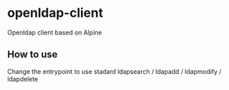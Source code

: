 # openldap-client

Openldap client based on Alpine

## How to use
Change the entrypoint to use stadard ldapsearch / ldapadd / ldapmodify / ldapdelete
